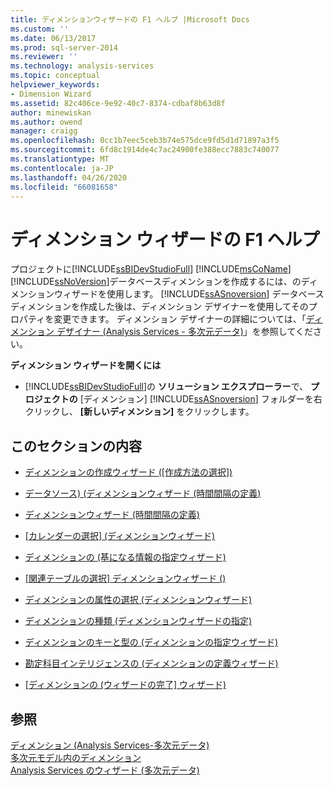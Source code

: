 ```yaml
---
title: ディメンションウィザードの F1 ヘルプ |Microsoft Docs
ms.custom: ''
ms.date: 06/13/2017
ms.prod: sql-server-2014
ms.reviewer: ''
ms.technology: analysis-services
ms.topic: conceptual
helpviewer_keywords:
- Dimension Wizard
ms.assetid: 82c406ce-9e92-40c7-8374-cdbaf8b63d8f
author: minewiskan
ms.author: owend
manager: craigg
ms.openlocfilehash: 0cc1b7eec5ceb3b74e575dce9fd5d1d71897a3f5
ms.sourcegitcommit: 6fd8c1914de4c7ac24900fe388ecc7883c740077
ms.translationtype: MT
ms.contentlocale: ja-JP
ms.lasthandoff: 04/26/2020
ms.locfileid: "66081658"
---
```

# <a name="dimension-wizard-f1-help"></a>ディメンション ウィザードの F1 ヘルプ
  プロジェクトに[!INCLUDE[ssBIDevStudioFull](../includes/ssbidevstudiofull-md.md)] [!INCLUDE[msCoName](../includes/msconame-md.md)] [!INCLUDE[ssNoVersion](../includes/ssnoversion-md.md)]データベースディメンションを作成するには、のディメンションウィザードを使用します。 [!INCLUDE[ssASnoversion](../includes/ssasnoversion-md.md)] データベース ディメンションを作成した後は、ディメンション デザイナーを使用してそのプロパティを変更できます。 ディメンション デザイナーの詳細については、「[ディメンション デザイナー &#40;Analysis Services - 多次元データ&#41;](dimension-designer-analysis-services-multidimensional-data.md)」を参照してください。  
  
 **ディメンション ウィザードを開くには**  
  
-   [!INCLUDE[ssBIDevStudioFull](../includes/ssbidevstudiofull-md.md)]の **ソリューション エクスプローラー**で、 **プロジェクトの** [ディメンション] [!INCLUDE[ssASnoversion](../includes/ssasnoversion-md.md)] フォルダーを右クリックし、 **[新しいディメンション]** をクリックします。  
  
## <a name="in-this-section"></a>このセクションの内容  
  
-   [ディメンションの作成ウィザード &#40;[作成方法の選択]&#41;](select-creation-method-dimension-wizard.md)  
  
-   [データソース&#41; &#40;ディメンションウィザード &#40;時間間隔の定義&#41;](define-time-periods-data-source-dimension-wizard.md)  
  
-   [ディメンションウィザード &#40;時間間隔の定義&#41;](define-time-periods-dimension-wizard.md)  
  
-   [[カレンダーの選択] &#40;ディメンションウィザード&#41;](select-calendars-dimension-wizard.md)  
  
-   [ディメンションの &#40;基になる情報の指定ウィザード&#41;](specify-source-information-dimension-wizard.md)  
  
-   [[関連テーブルの選択] ディメンションウィザード &#40;&#41;](select-related-tables-dimension-wizard.md)  
  
-   [ディメンションの属性の選択 &#40;ディメンションウィザード&#41;](select-dimension-attributes-dimension-wizard.md)  
  
-   [ディメンションの種類 &#40;ディメンションウィザードの指定&#41;](specify-dimension-type-dimension-wizard.md)  
  
-   [ディメンションのキーと型の &#40;ディメンションの指定ウィザード&#41;](specify-dimension-key-and-type-dimension-wizard.md)  
  
-   [勘定科目インテリジェンスの &#40;ディメンションの定義ウィザード&#41;](define-account-intelligence-dimension-wizard.md)  
  
-   [[ディメンションの &#40;ウィザードの完了] ウィザード&#41;](completing-the-wizard-dimension-wizard.md)  
  
## <a name="see-also"></a>参照  
 [ディメンション &#40;Analysis Services-多次元データ&#41;](multidimensional-models-olap-logical-dimension-objects/dimensions-analysis-services-multidimensional-data.md)   
 [多次元モデル内のディメンション](multidimensional-models/dimensions-in-multidimensional-models.md)   
 [Analysis Services のウィザード &#40;多次元データ&#41;](analysis-services-wizards-multidimensional-data.md)  
  
  
